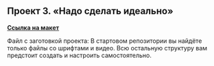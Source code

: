 

## Проект 3. «Надо сделать идеально»

**[Ссылка на макет](https://www.figma.com/design/5w5hAZX08E2JqYevgvbVF5/Макет-«С-чистого-листа»?node-id=6-100&t=UNMfyxSlvtFB620C-0)**


Файл с заготовкой проекта: В стартовом репозитории вы найдёте только файлы со шрифтами и видео. Всю остальную структуру вам предстоит создать и настроить самостоятельно. 
